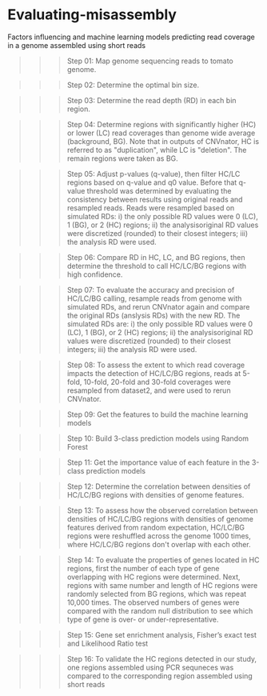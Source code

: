 # Evaluating-misassembly
Factors influencing and machine learning models predicting read coverage in a genome assembled using short reads

>>> Step 01: Map genome sequencing reads to tomato genome.

>>> Step 02: Determine the optimal bin size.

>>> Step 03: Determine the read depth (RD) in each bin region.

>>> Step 04: Determine regions with significantly higher (HC) or lower (LC) read coverages than genome wide average (background, BG).                    Note that in outputs of CNVnator, HC is referred to as "duplication", while LC is "deletion". The remain regions were taken as BG.
          
>>> Step 05: Adjust p-values (q-value), then filter HC/LC regions based on q-value and q0 value. Before that q-value threshold was determined            by evaluating the consistency between results using original reads and resampled reads. Reads were resampled based on simulated            RDs: i) the only possible RD values were 0 (LC), 1 (BG), or 2 (HC) regions; ii) the analysisoriginal RD values were discretized            (rounded) to their closest integers; iii) the analysis RD were used.

>>> Step 06: Compare RD in HC, LC, and BG regions, then determine the threshold to call HC/LC/BG regions with high confidence.

>>> Step 07: To evaluate the accuracy and precision of HC/LC/BG calling, resample reads from genome with simulated RDs, and rerun CNVnator              again and compare the original RDs (anslysis RDs) with the new RD. The simulated RDs are: i) the only possible RD values                    were 0 (LC), 1 (BG), or 2 (HC) regions; ii) the analysisoriginal RD values were discretized (rounded) to their closest integers;            iii) the analysis RD were used.
          
>>> Step 08: To assess the extent to which read coverage impacts the detection of HC/LC/BG regions, reads at 5-fold, 10-fold, 20-fold                    and 30-fold coverages were resampled from dataset2, and were used to rerun CNVnator.

>>> Step 09: Get the features to build the machine learning models

>>> Step 10: Build 3-class prediction models using Random Forest

>>> Step 11: Get the importance value of each feature in the 3-class prediction models
       
>>> Step 12: Determine the correlation between densities of HC/LC/BG regions with densities of genome features.

>>> Step 13: To assess how the observed correlation between densities of HC/LC/BG regions with densities of genome features derived from              random expectation, HC/LC/BG regions were reshuffled across the genome 1000 times, where HC/LC/BG regions don't overlap                  with each other.

>>> Step 14: To evaluate the properties of genes located in HC regions, first the number of each type of gene overlapping with HC regions            were determined. Next, regions with same number and length of HC regions were randomly selected from BG regions, which was              repeat 10,000 times. The observed numbers of genes were compared with the random null distribution to see which type of gene            is over- or under-representative.

>>> Step 15: Gene set enrichment analysis, Fisher’s exact test and Likelihood Ratio test

>>> Step 16: To validate the HC regions detected in our study, one regions assembled using PCR sequneces was compared to the corresponding region assembled using short reads


